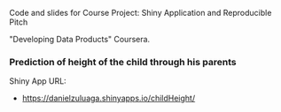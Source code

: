 Code and slides for Course Project: Shiny Application and Reproducible Pitch

"Developing Data Products" Coursera.

### Prediction of height of the child through his parents

Shiny App URL:

- https://danielzuluaga.shinyapps.io/childHeight/
